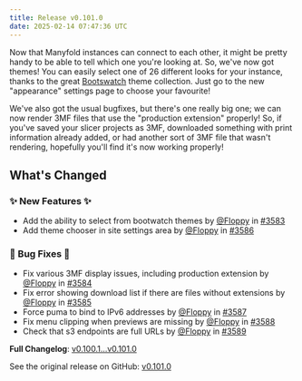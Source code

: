 ```yaml
---
title: Release v0.101.0
date: 2025-02-14 07:47:36 UTC
---
```

Now that Manyfold instances can connect to each other, it might be pretty handy to be able to tell which one you're looking at. So, we've now got themes! You can easily select one of 26 different looks for your instance, thanks to the great [Bootswatch](https://bootswatch.com) theme collection. Just go to the new "appearance" settings page to choose your favourite!

We've also got the usual bugfixes, but there's one really big one; we can now render 3MF files that use the "production extension" properly! So, if you've saved your slicer projects as 3MF, downloaded something with print information already added, or had another sort of 3MF file that wasn't rendering, hopefully you'll find it's now working properly!

<!-- Release notes generated using configuration in .github/release.yml at main -->

## What's Changed
### ✨ New Features ✨
* Add the ability to select from bootwatch themes by [@Floppy](https://github.com/Floppy) in [#3583](https://github.com/manyfold3d/manyfold/pull/3583)
* Add theme chooser in site settings area by [@Floppy](https://github.com/Floppy) in [#3586](https://github.com/manyfold3d/manyfold/pull/3586)
### 🐛 Bug Fixes 🐛
* Fix various 3MF display issues, including production extension by [@Floppy](https://github.com/Floppy) in [#3584](https://github.com/manyfold3d/manyfold/pull/3584)
* Fix error showing download list if there are files without extensions by [@Floppy](https://github.com/Floppy) in [#3585](https://github.com/manyfold3d/manyfold/pull/3585)
* Force puma to bind to IPv6 addresses by [@Floppy](https://github.com/Floppy) in [#3587](https://github.com/manyfold3d/manyfold/pull/3587)
* Fix menu clipping when previews are missing by [@Floppy](https://github.com/Floppy) in [#3588](https://github.com/manyfold3d/manyfold/pull/3588)
* Check that s3 endpoints are full URLs by [@Floppy](https://github.com/Floppy) in [#3589](https://github.com/manyfold3d/manyfold/pull/3589)

**Full Changelog**: [v0.100.1...v0.101.0](https://github.com/manyfold3d/manyfold/compare/v0.100.1...v0.101.0)

See the original release on GitHub: [v0.101.0](https://github.com/manyfold3d/manyfold/releases/tag/v0.101.0)
